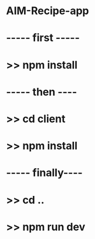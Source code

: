 # AIM-Recipe-app


# ----- first ----- 
# >> npm install 

# ----- then ----
# >> cd client
# >> npm install

# ----- finally----
#  >> cd ..
#  >> npm run dev

